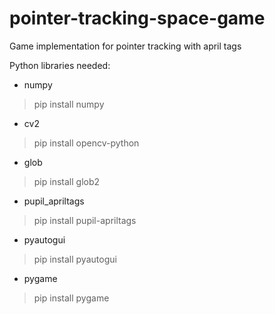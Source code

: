# pointer-tracking-space-game
Game implementation for pointer tracking with april tags

Python libraries needed:
* numpy
> pip install numpy
* cv2
> pip install opencv-python
* glob
> pip install glob2
* pupil_apriltags
> pip install pupil-apriltags
* pyautogui
> pip install pyautogui
* pygame
> pip install pygame



